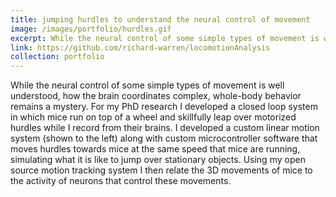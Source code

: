 ```yaml
---
title: jumping hurdles to understand the neural control of movement
image: /images/portfolio/hurdles.gif
excerpt: While the neural control of some simple types of movement is well understood, how the brain coordinates complex, whole-body behavior remains a mystery. For my PhD research I developed a closed loop system in which mice run on top of a wheel and skillfully leap over motorized hurdles while I record from their brains. I developed a custom linear motion system (shown to the left) along with custom microcontroller software that moves hurdles towards mice at the same speed that mice are running, simulating what it is like to jump over stationary objects. Using my open source motion tracking system I then relate the 3D movements of mice to the activity of neurons that control these movements.
link: https://github.com/richard-warren/locomotionAnalysis
collection: portfolio
---
```


While the neural control of some simple types of movement is well understood, how the brain coordinates complex, whole-body behavior remains a mystery. For my PhD research I developed a closed loop system in which mice run on top of a wheel and skillfully leap over motorized hurdles while I record from their brains. I developed a custom linear motion system (shown to the left) along with custom microcontroller software that moves hurdles towards mice at the same speed that mice are running, simulating what it is like to jump over stationary objects. Using my open source motion tracking system I then relate the 3D movements of mice to the activity of neurons that control these movements.

